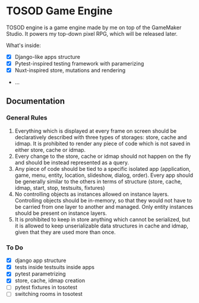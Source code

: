 # TOSOD Game Engine

TOSOD engine is a game engine made by me on top of the GameMaker Studio. It powers my top-down pixel RPG, which will be released later.

What's inside:
- [x] Django-like apps structure
- [x] Pytest-inspired testing framework with paramerizing
- [x] Nuxt-inspired store, mutations and rendering
- ...

## Documentation

### General Rules

1. Everything which is displayed at every frame on screen should be declaratively described with three types of storages: store, cache and idmap. It is prohibited to render any piece of code which is not saved in either store, cache or idmap.
2. Every change to the store, cache or idmap should not happen on the fly and should be instead represented as a query. 
3. Any piece of code should be tied to a specific isolated app (application, game, menu, entity, location, slideshow, dialog, order). Every app should be generally similar to the others in terms of structure (store, cache, idmap, start, stop, testsuits, fixtures)
4. No controlling objects as instances allowed on instance layers. Controlling objects should be in-memory, so that they would not have to be carried from one layer to another and managed. Only entity instances should be present on instance layers.
5. It is prohibited to keep in store anything which cannot be serialized, but it is allowed to keep unserializable data structures in cache and idmap, given that they are used more than once.


### To Do

- [x] django app structure
- [x] tests inside testsuits inside apps
- [x] pytest parametrizing
- [x] store, cache, idmap creation
- [ ] pytest fixtures in tosotest
- [ ] switching rooms in tosotest
